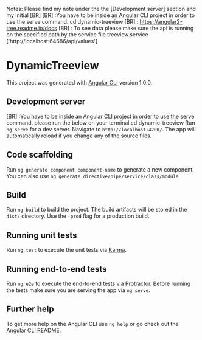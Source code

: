 Notes:
Please find my note under the  the [Development server] section and my initial [BR]
[BR] :You have to be inside an Angular CLI project in order to use the serve command.
cd dynamic-treeview
[BR] : https://angular2-tree.readme.io/docs
[BR] : To see data please make sure the api is running on the specified path by the service
       file treeview.service ['http://localhost:64686/api/values']
# DynamicTreeview

This project was generated with [Angular CLI](https://github.com/angular/angular-cli) version 1.0.0.

## Development server
[BR] :You have to be inside an Angular CLI project in order to use the serve command.
please run the below on your terminal
cd dynamic-treeview
Run `ng serve` for a dev server. Navigate to `http://localhost:4200/`. The app will automatically reload if you change any of the source files.

## Code scaffolding

Run `ng generate component component-name` to generate a new component. You can also use `ng generate directive/pipe/service/class/module`.

## Build

Run `ng build` to build the project. The build artifacts will be stored in the `dist/` directory. Use the `-prod` flag for a production build.

## Running unit tests

Run `ng test` to execute the unit tests via [Karma](https://karma-runner.github.io).

## Running end-to-end tests

Run `ng e2e` to execute the end-to-end tests via [Protractor](http://www.protractortest.org/).
Before running the tests make sure you are serving the app via `ng serve`.

## Further help

To get more help on the Angular CLI use `ng help` or go check out the [Angular CLI README](https://github.com/angular/angular-cli/blob/master/README.md).
